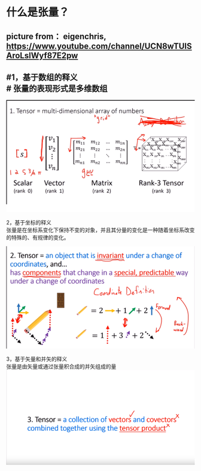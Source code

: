 什么是张量？
===
picture from：
eigenchris,
https://www.youtube.com/channel/UCN8wTUlSAroLslWyf87E2pw
----

#1，基于数组的释义<br>#
张量的表现形式是多维数组<br>
----

![基于数组的释义](https://github.com/Hahany/Mathematical-methods/blob/master/tensor/image/1.bmp?raw=true)



2，基于坐标的释义<br>
张量是在坐标系变化下保持不变的对象，并且其分量的变化是一种随着坐标系改变的特殊的、有规律的变化。<br>

![基于坐标的释义](https://github.com/Hahany/Mathematical-methods/blob/master/tensor/image/2.bmp?raw=true)


3，基于矢量和并矢的释义<br>
张量是由矢量或通过张量积合成的并矢组成的量<br>
![基于矢量和并矢的释义](https://github.com/Hahany/Mathematical-methods/blob/master/tensor/image/3.bmp?raw=true)
